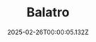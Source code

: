 ---
title: "Balatro"
id: 2379780
date: 2025-02-26T00:00:05.132Z
link: games/steam/recent/balatro
image: http://media.steampowered.com/steamcommunity/public/images/apps/2379780/b6018068070ab0e23561694c11f7950dd6f4c752.jpg
playtime_2weeks: 689
playtime_forever: 6944
playtime_windows_forever: 0
playtime_mac_forever: 192
playtime_linux_forever: 6752
playtime_deck_forever: 6752
---